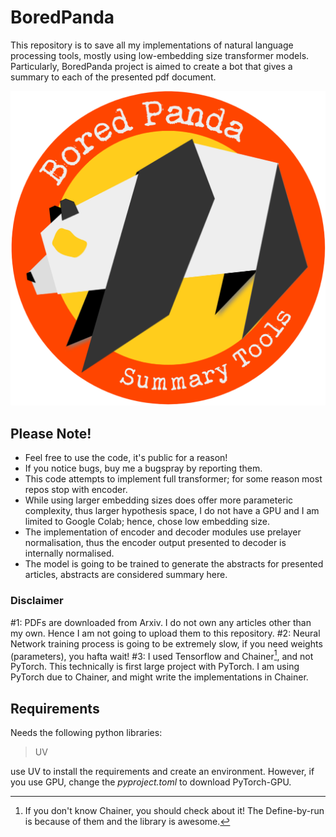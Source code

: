 # BoredPanda

This repository is to save all my implementations of natural language processing tools, mostly using low-embedding size transformer models. Particularly, BoredPanda project is aimed to create a bot that gives a summary to each of the presented pdf document. 

![alt text](https://github.com/Ray11641/BoredPanda/blob/04d46c074f7f3541084975276e649ccbc0c1b452/BoredPanda_Logo.png "BoredPanda")

## Please Note!
- Feel free to use the code, it's public for a reason!
- If you notice bugs, buy me a bugspray by reporting them.
- This code attempts to implement full transformer; for some reason most repos stop with encoder. 
- While using larger embedding sizes does offer more parameteric complexity, thus larger hypothesis space, I do not have a GPU and I am limited to Google Colab; hence, chose low embedding size. 
- The implementation of encoder and decoder modules use prelayer normalisation, thus the encoder output presented to decoder is internally normalised.
- The model is going to be trained to generate the abstracts for presented articles, abstracts are considered summary here. 

### Disclaimer
#1: PDFs are downloaded from Arxiv. I do not own any articles other than my own. Hence I am not going to upload them to this repository.
#2: Neural Network training process is going to be extremely slow, if you need weights (parameters), you hafta wait!
#3: I used Tensorflow and Chainer[^1], and not PyTorch. This technically is first large project with PyTorch. I am using PyTorch due to Chainer, and might write the implementations in Chainer.
[^1]: If you don't know Chainer, you should check about it! The Define-by-run is because of them and the library is awesome. 

## Requirements

Needs the following python libraries:

> UV

use UV to install the requirements and create an environment. However, if you use GPU, change the _pyproject.toml_ to download PyTorch-GPU. 

